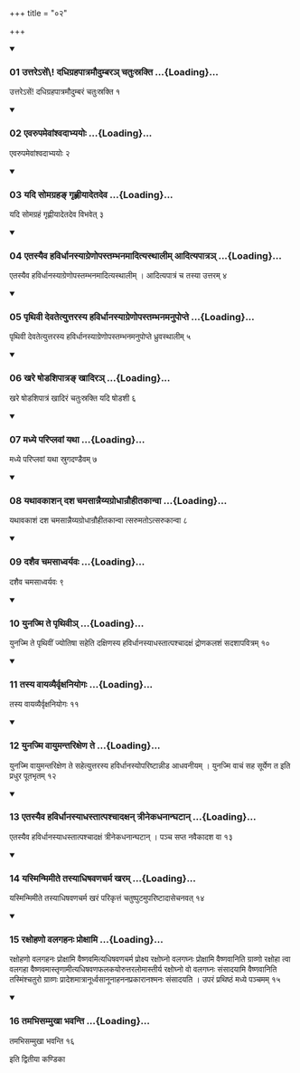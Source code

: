 +++
title = "०२"

+++

<div class="js_include" includetitle="true" newlevelforh1="3" unfilled="" url="/vedAH_yajuH/taittirIyam/sUtram/ApastambaH/shrautam/vishvAsa-prastutiH/12/02/01_uttare-seM_dadhigrahapAtramaudumbara~n_chatuHsrakti.md">
<details open><summary><h3>01 उत्तरेऽसें\! दधिग्रहपात्रमौदुम्बरञ् चतुःस्रक्ति ...{Loading}...</h3></summary>

उत्तरेऽसें\! दधिग्रहपात्रमौदुम्बरं चतुःस्रक्ति १
</details>
</div>

<div class="js_include collapsed" newlevelforh1="4" title="सर्वाष् टीकाः" url="/vedAH_yajuH/taittirIyam/sUtram/ApastambaH/shrautam/sarvASh_TIkAH/12/02/01_uttare-seM_dadhigrahapAtramaudumbara~n_chatuHsrakti.md"> </div>



<div class="js_include collapsed" newlevelforh1="4" title="मूलम्" url="/vedAH_yajuH/taittirIyam/sUtram/ApastambaH/shrautam/mUlam/12/02/01_uttare-seM_dadhigrahapAtramaudumbara~n_chatuHsrakti.md"> </div>


<div class="js_include" includetitle="true" newlevelforh1="3" unfilled="" url="/vedAH_yajuH/taittirIyam/sUtram/ApastambaH/shrautam/vishvAsa-prastutiH/12/02/02_evarupamevAMshvadAbhyayoH.md">
<details open><summary><h3>02 एवरुपमेवांश्वदाभ्ययोः ...{Loading}...</h3></summary>

एवरुपमेवांश्वदाभ्ययोः २
</details>
</div>

<div class="js_include collapsed" newlevelforh1="4" title="सर्वाष् टीकाः" url="/vedAH_yajuH/taittirIyam/sUtram/ApastambaH/shrautam/sarvASh_TIkAH/12/02/02_evarupamevAMshvadAbhyayoH.md"> </div>



<div class="js_include collapsed" newlevelforh1="4" title="मूलम्" url="/vedAH_yajuH/taittirIyam/sUtram/ApastambaH/shrautam/mUlam/12/02/02_evarupamevAMshvadAbhyayoH.md"> </div>


<div class="js_include" includetitle="true" newlevelforh1="3" unfilled="" url="/vedAH_yajuH/taittirIyam/sUtram/ApastambaH/shrautam/vishvAsa-prastutiH/12/02/03_yadi_somagraha~N_gRhNIyAdetadeva.md">
<details open><summary><h3>03 यदि सोमग्रहङ् गृह्णीयादेतदेव ...{Loading}...</h3></summary>

यदि सोमग्रहं गृह्णीयादेतदेव विभवेत् ३
</details>
</div>

<div class="js_include collapsed" newlevelforh1="4" title="सर्वाष् टीकाः" url="/vedAH_yajuH/taittirIyam/sUtram/ApastambaH/shrautam/sarvASh_TIkAH/12/02/03_yadi_somagraha~N_gRhNIyAdetadeva.md"> </div>



<div class="js_include collapsed" newlevelforh1="4" title="मूलम्" url="/vedAH_yajuH/taittirIyam/sUtram/ApastambaH/shrautam/mUlam/12/02/03_yadi_somagraha~N_gRhNIyAdetadeva.md"> </div>


<div class="js_include" includetitle="true" newlevelforh1="3" unfilled="" url="/vedAH_yajuH/taittirIyam/sUtram/ApastambaH/shrautam/vishvAsa-prastutiH/12/02/04_etasyaiva_havirdhAnasyAgreNopastambhanamAdityasthAlIm_AdityapAtra~n.md">
<details open><summary><h3>04 एतस्यैव हविर्धानस्याग्रेणोपस्तम्भनमादित्यस्थालीम् आदित्यपात्रञ् ...{Loading}...</h3></summary>

एतस्यैव हविर्धानस्याग्रेणोपस्तम्भनमादित्यस्थालीम् । आदित्यपात्रं च तस्या उत्तरम् ४
</details>
</div>

<div class="js_include collapsed" newlevelforh1="4" title="सर्वाष् टीकाः" url="/vedAH_yajuH/taittirIyam/sUtram/ApastambaH/shrautam/sarvASh_TIkAH/12/02/04_etasyaiva_havirdhAnasyAgreNopastambhanamAdityasthAlIm_AdityapAtra~n.md"> </div>



<div class="js_include collapsed" newlevelforh1="4" title="मूलम्" url="/vedAH_yajuH/taittirIyam/sUtram/ApastambaH/shrautam/mUlam/12/02/04_etasyaiva_havirdhAnasyAgreNopastambhanamAdityasthAlIm_AdityapAtra~n.md"> </div>


<div class="js_include" includetitle="true" newlevelforh1="3" unfilled="" url="/vedAH_yajuH/taittirIyam/sUtram/ApastambaH/shrautam/vishvAsa-prastutiH/12/02/05_pRthivI_devatetyuttarasya_havirdhAnasyAgreNopastambhanamanupopte.md">
<details open><summary><h3>05 पृथिवी देवतेत्युत्तरस्य हविर्धानस्याग्रेणोपस्तम्भनमनुपोप्ते ...{Loading}...</h3></summary>

पृथिवी देवतेत्युत्तरस्य हविर्धानस्याग्रेणोपस्तम्भनमनुपोप्ते ध्रुवस्थालीम् ५
</details>
</div>

<div class="js_include collapsed" newlevelforh1="4" title="सर्वाष् टीकाः" url="/vedAH_yajuH/taittirIyam/sUtram/ApastambaH/shrautam/sarvASh_TIkAH/12/02/05_pRthivI_devatetyuttarasya_havirdhAnasyAgreNopastambhanamanupopte.md"> </div>



<div class="js_include collapsed" newlevelforh1="4" title="मूलम्" url="/vedAH_yajuH/taittirIyam/sUtram/ApastambaH/shrautam/mUlam/12/02/05_pRthivI_devatetyuttarasya_havirdhAnasyAgreNopastambhanamanupopte.md"> </div>


<div class="js_include" includetitle="true" newlevelforh1="3" unfilled="" url="/vedAH_yajuH/taittirIyam/sUtram/ApastambaH/shrautam/vishvAsa-prastutiH/12/02/06_khare_ShoDashipAtra~N_khAdira~n.md">
<details open><summary><h3>06 खरे षोडशिपात्रङ् खादिरञ् ...{Loading}...</h3></summary>

खरे षोडशिपात्रं खादिरं चतुःस्रक्ति यदि षोडशी ६
</details>
</div>

<div class="js_include collapsed" newlevelforh1="4" title="सर्वाष् टीकाः" url="/vedAH_yajuH/taittirIyam/sUtram/ApastambaH/shrautam/sarvASh_TIkAH/12/02/06_khare_ShoDashipAtra~N_khAdira~n.md"> </div>



<div class="js_include collapsed" newlevelforh1="4" title="मूलम्" url="/vedAH_yajuH/taittirIyam/sUtram/ApastambaH/shrautam/mUlam/12/02/06_khare_ShoDashipAtra~N_khAdira~n.md"> </div>


<div class="js_include" includetitle="true" newlevelforh1="3" unfilled="" url="/vedAH_yajuH/taittirIyam/sUtram/ApastambaH/shrautam/vishvAsa-prastutiH/12/02/07_madhye_pariplavAM_yathA.md">
<details open><summary><h3>07 मध्ये परिप्लवां यथा ...{Loading}...</h3></summary>

मध्ये परिप्लवां यथा स्रुगदण्डैवम् ७
</details>
</div>

<div class="js_include collapsed" newlevelforh1="4" title="सर्वाष् टीकाः" url="/vedAH_yajuH/taittirIyam/sUtram/ApastambaH/shrautam/sarvASh_TIkAH/12/02/07_madhye_pariplavAM_yathA.md"> </div>



<div class="js_include collapsed" newlevelforh1="4" title="मूलम्" url="/vedAH_yajuH/taittirIyam/sUtram/ApastambaH/shrautam/mUlam/12/02/07_madhye_pariplavAM_yathA.md"> </div>


<div class="js_include" includetitle="true" newlevelforh1="3" unfilled="" url="/vedAH_yajuH/taittirIyam/sUtram/ApastambaH/shrautam/vishvAsa-prastutiH/12/02/08_yathAvakAshan_dasha_chamasAnnaiyyagrodhAnrauhItakAnvA.md">
<details open><summary><h3>08 यथावकाशन् दश चमसान्नैय्यग्रोधान्रौहीतकान्वा ...{Loading}...</h3></summary>

यथावकाशं दश चमसान्नैय्यग्रोधान्रौहीतकान्वा त्सरुमतोऽत्सरुकान्वा ८
</details>
</div>

<div class="js_include collapsed" newlevelforh1="4" title="सर्वाष् टीकाः" url="/vedAH_yajuH/taittirIyam/sUtram/ApastambaH/shrautam/sarvASh_TIkAH/12/02/08_yathAvakAshan_dasha_chamasAnnaiyyagrodhAnrauhItakAnvA.md"> </div>



<div class="js_include collapsed" newlevelforh1="4" title="मूलम्" url="/vedAH_yajuH/taittirIyam/sUtram/ApastambaH/shrautam/mUlam/12/02/08_yathAvakAshan_dasha_chamasAnnaiyyagrodhAnrauhItakAnvA.md"> </div>


<div class="js_include" includetitle="true" newlevelforh1="3" unfilled="" url="/vedAH_yajuH/taittirIyam/sUtram/ApastambaH/shrautam/vishvAsa-prastutiH/12/02/09_dashaiva_chamasAdhvaryavaH.md">
<details open><summary><h3>09 दशैव चमसाध्वर्यवः ...{Loading}...</h3></summary>

दशैव चमसाध्वर्यवः ९
</details>
</div>

<div class="js_include collapsed" newlevelforh1="4" title="सर्वाष् टीकाः" url="/vedAH_yajuH/taittirIyam/sUtram/ApastambaH/shrautam/sarvASh_TIkAH/12/02/09_dashaiva_chamasAdhvaryavaH.md"> </div>



<div class="js_include collapsed" newlevelforh1="4" title="मूलम्" url="/vedAH_yajuH/taittirIyam/sUtram/ApastambaH/shrautam/mUlam/12/02/09_dashaiva_chamasAdhvaryavaH.md"> </div>


<div class="js_include" includetitle="true" newlevelforh1="3" unfilled="" url="/vedAH_yajuH/taittirIyam/sUtram/ApastambaH/shrautam/vishvAsa-prastutiH/12/02/10_yunajmi_te_pRthivI~n.md">
<details open><summary><h3>10 युनज्मि ते पृथिवीञ् ...{Loading}...</h3></summary>

युनज्मि ते पृथिवीं ज्योतिषा सहेति दक्षिणस्य हविर्धानस्याधस्तात्पश्चादक्षं द्रोणकलशं सदशापवित्रम् १०
</details>
</div>

<div class="js_include collapsed" newlevelforh1="4" title="सर्वाष् टीकाः" url="/vedAH_yajuH/taittirIyam/sUtram/ApastambaH/shrautam/sarvASh_TIkAH/12/02/10_yunajmi_te_pRthivI~n.md"> </div>



<div class="js_include collapsed" newlevelforh1="4" title="मूलम्" url="/vedAH_yajuH/taittirIyam/sUtram/ApastambaH/shrautam/mUlam/12/02/10_yunajmi_te_pRthivI~n.md"> </div>


<div class="js_include" includetitle="true" newlevelforh1="3" unfilled="" url="/vedAH_yajuH/taittirIyam/sUtram/ApastambaH/shrautam/vishvAsa-prastutiH/12/02/11_tasya_vAyavyairvRxaniyogaH.md">
<details open><summary><h3>11 तस्य वायव्यैर्वृक्षनियोगः ...{Loading}...</h3></summary>

तस्य वायव्यैर्वृक्षनियोगः ११
</details>
</div>

<div class="js_include collapsed" newlevelforh1="4" title="सर्वाष् टीकाः" url="/vedAH_yajuH/taittirIyam/sUtram/ApastambaH/shrautam/sarvASh_TIkAH/12/02/11_tasya_vAyavyairvRxaniyogaH.md"> </div>



<div class="js_include collapsed" newlevelforh1="4" title="मूलम्" url="/vedAH_yajuH/taittirIyam/sUtram/ApastambaH/shrautam/mUlam/12/02/11_tasya_vAyavyairvRxaniyogaH.md"> </div>


<div class="js_include" includetitle="true" newlevelforh1="3" unfilled="" url="/vedAH_yajuH/taittirIyam/sUtram/ApastambaH/shrautam/vishvAsa-prastutiH/12/02/12_yunajmi_vAyumantarixeNa_te.md">
<details open><summary><h3>12 युनज्मि वायुमन्तरिक्षेण ते ...{Loading}...</h3></summary>

युनज्मि वायुमन्तरिक्षेण ते सहेत्युत्तरस्य हविर्धानस्योपरिष्टान्नीड आधवनीयम् । युनज्मि वाचं सह सूर्येण त इति प्रधुर पूतभृतम् १२
</details>
</div>

<div class="js_include collapsed" newlevelforh1="4" title="सर्वाष् टीकाः" url="/vedAH_yajuH/taittirIyam/sUtram/ApastambaH/shrautam/sarvASh_TIkAH/12/02/12_yunajmi_vAyumantarixeNa_te.md"> </div>



<div class="js_include collapsed" newlevelforh1="4" title="मूलम्" url="/vedAH_yajuH/taittirIyam/sUtram/ApastambaH/shrautam/mUlam/12/02/12_yunajmi_vAyumantarixeNa_te.md"> </div>


<div class="js_include" includetitle="true" newlevelforh1="3" unfilled="" url="/vedAH_yajuH/taittirIyam/sUtram/ApastambaH/shrautam/vishvAsa-prastutiH/12/02/13_etasyaiva_havirdhAnasyAdhastAtpashchAdaxan_trInekadhanAnghaTAn.md">
<details open><summary><h3>13 एतस्यैव हविर्धानस्याधस्तात्पश्चादक्षन् त्रीनेकधनान्घटान् ...{Loading}...</h3></summary>

एतस्यैव हविर्धानस्याधस्तात्पश्चादक्षं त्रीनेकधनान्घटान् । पञ्च सप्त नवैकादश वा १३
</details>
</div>

<div class="js_include collapsed" newlevelforh1="4" title="सर्वाष् टीकाः" url="/vedAH_yajuH/taittirIyam/sUtram/ApastambaH/shrautam/sarvASh_TIkAH/12/02/13_etasyaiva_havirdhAnasyAdhastAtpashchAdaxan_trInekadhanAnghaTAn.md"> </div>



<div class="js_include collapsed" newlevelforh1="4" title="मूलम्" url="/vedAH_yajuH/taittirIyam/sUtram/ApastambaH/shrautam/mUlam/12/02/13_etasyaiva_havirdhAnasyAdhastAtpashchAdaxan_trInekadhanAnghaTAn.md"> </div>


<div class="js_include" includetitle="true" newlevelforh1="3" unfilled="" url="/vedAH_yajuH/taittirIyam/sUtram/ApastambaH/shrautam/vishvAsa-prastutiH/12/02/14_yasminmimIte_tasyAdhiShavaNacharma_kharam.md">
<details open><summary><h3>14 यस्मिन्मिमीते तस्याधिषवणचर्म खरम् ...{Loading}...</h3></summary>

यस्मिन्मिमीते तस्याधिषवणचर्म खरं परिकृत्तं चतुष्पुटमुपरिष्टादासेचनवत् १४
</details>
</div>

<div class="js_include collapsed" newlevelforh1="4" title="सर्वाष् टीकाः" url="/vedAH_yajuH/taittirIyam/sUtram/ApastambaH/shrautam/sarvASh_TIkAH/12/02/14_yasminmimIte_tasyAdhiShavaNacharma_kharam.md"> </div>



<div class="js_include collapsed" newlevelforh1="4" title="मूलम्" url="/vedAH_yajuH/taittirIyam/sUtram/ApastambaH/shrautam/mUlam/12/02/14_yasminmimIte_tasyAdhiShavaNacharma_kharam.md"> </div>


<div class="js_include" includetitle="true" newlevelforh1="3" unfilled="" url="/vedAH_yajuH/taittirIyam/sUtram/ApastambaH/shrautam/vishvAsa-prastutiH/12/02/15_raxohaNo_valagahanaH_proxAmi.md">
<details open><summary><h3>15 रक्षोहणो वलगहनः प्रोक्षामि ...{Loading}...</h3></summary>

रक्षोहणो वलगहनः प्रोक्षामि वैष्णवमित्यधिषवणचर्म प्रोक्ष्य रक्षोघ्नो वलगघ्नः प्रोक्षामि वैष्णवानिति ग्राव्णो रक्षोहा त्वा वलगहा वैष्णवमास्तृणामीत्यधिषवणफलकयोरुत्तरलोमास्तीर्य रक्षोघ्नो वो वलगघ्नः संसादयामि वैष्णवानिति तस्मिंश्चतुरो ग्राव्णः प्रादेशमात्रानूर्ध्वसानूनाहननप्रकारानश्मनः संसादयति । उपरं प्रथिष्ठं मध्ये पञ्चमम् १५
</details>
</div>

<div class="js_include collapsed" newlevelforh1="4" title="सर्वाष् टीकाः" url="/vedAH_yajuH/taittirIyam/sUtram/ApastambaH/shrautam/sarvASh_TIkAH/12/02/15_raxohaNo_valagahanaH_proxAmi.md"> </div>



<div class="js_include collapsed" newlevelforh1="4" title="मूलम्" url="/vedAH_yajuH/taittirIyam/sUtram/ApastambaH/shrautam/mUlam/12/02/15_raxohaNo_valagahanaH_proxAmi.md"> </div>


<div class="js_include" includetitle="true" newlevelforh1="3" unfilled="" url="/vedAH_yajuH/taittirIyam/sUtram/ApastambaH/shrautam/vishvAsa-prastutiH/12/02/16_tamabhisammukhA_bhavanti.md">
<details open><summary><h3>16 तमभिसम्मुखा भवन्ति ...{Loading}...</h3></summary>

तमभिसम्मुखा भवन्ति १६
</details>
</div>

<div class="js_include collapsed" newlevelforh1="4" title="सर्वाष् टीकाः" url="/vedAH_yajuH/taittirIyam/sUtram/ApastambaH/shrautam/sarvASh_TIkAH/12/02/16_tamabhisammukhA_bhavanti.md"> </div>



<div class="js_include collapsed" newlevelforh1="4" title="मूलम्" url="/vedAH_yajuH/taittirIyam/sUtram/ApastambaH/shrautam/mUlam/12/02/16_tamabhisammukhA_bhavanti.md"> </div>





  
इति द्वितीया कण्डिका 
